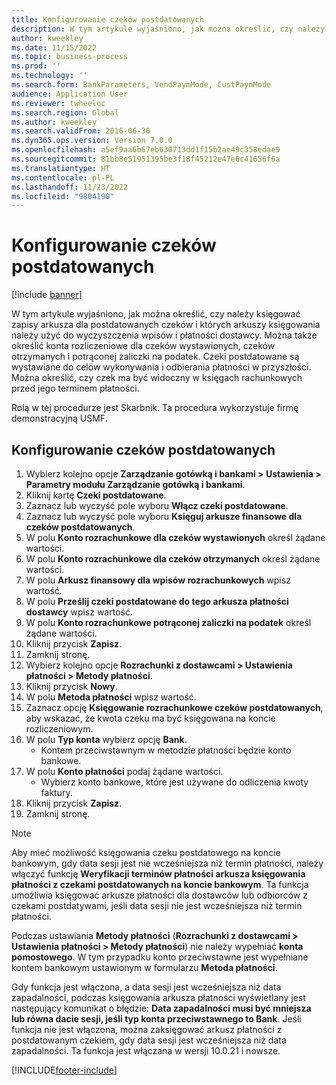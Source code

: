 ```yaml
---
title: Konfigurowanie czeków postdatowanych
description: W tym artykule wyjaśniono, jak można określić, czy należy księgować zapisy arkusza dla postdatowanych czeków i których arkuszy księgowania należy użyć do wyczyszczenia wpisów i płatności dostawcy.
author: kweekley
ms.date: 11/15/2022
ms.topic: business-process
ms.prod: ''
ms.technology: ''
ms.search.form: BankParameters, VendPaymMode, CustPaymMode
audience: Application User
ms.reviewer: twheeloc
ms.search.region: Global
ms.author: kweekley
ms.search.validFrom: 2016-06-30
ms.dyn365.ops.version: Version 7.0.0
ms.openlocfilehash: a5ef9aa6b67eb630713dd1f15b2ae49c358edae9
ms.sourcegitcommit: 81bb8e51951395be3f18f45212e47e6c41656f6a
ms.translationtype: HT
ms.contentlocale: pl-PL
ms.lasthandoff: 11/23/2022
ms.locfileid: "9804190"
---
```

# <a name="set-up-postdated-checks"></a>Konfigurowanie czeków postdatowanych

[!include [banner](../../includes/banner.md)]

W tym artykule wyjaśniono, jak można określić, czy należy księgować zapisy arkusza dla postdatowanych czeków i których arkuszy księgowania należy użyć do wyczyszczenia wpisów i płatności dostawcy. Można także określić konta rozliczeniowe dla czeków wystawionych, czeków otrzymanych i potrąconej zaliczki na podatek. Czeki postdatowane są wystawiane do celów wykonywania i odbierania płatności w przyszłości. Można określić, czy czek ma być widoczny w księgach rachunkowych przed jego terminem płatności.



Rolą w tej procedurze jest Skarbnik. Ta procedura wykorzystuje firmę demonstracyjną USMF.


## <a name="set-up-postdated-checks"></a>Konfigurowanie czeków postdatowanych
1. Wybierz kolejno opcje **Zarządzanie gotówką i bankami > Ustawienia > Parametry modułu Zarządzanie gotówką i bankami**.
2. Kliknij kartę **Czeki postdatowane**.
3. Zaznacz lub wyczyść pole wyboru **Włącz czeki postdatowane**.
4. Zaznacz lub wyczyść pole wyboru **Księguj arkusze finansowe dla czeków postdatowanych**.
5. W polu **Konto rozrachunkowe dla czeków wystawionych** określ żądane wartości.
6. W polu **Konto rozrachunkowe dla czeków otrzymanych** określ żądane wartości.
7. W polu **Arkusz finansowy dla wpisów rozrachunkowych** wpisz wartość.
8. W polu **Prześlij czeki postdatowane do tego arkusza płatności dostawcy** wpisz wartość.
9. W polu **Konto rozrachunkowe potrąconej zaliczki na podatek** określ żądane wartości.
10. Kliknij przycisk **Zapisz**.
11. Zamknij stronę.
12. Wybierz kolejno opcje **Rozrachunki z dostawcami > Ustawienia płatności > Metody płatności**.
13. Kliknij przycisk **Nowy**.
14. W polu **Metoda płatności** wpisz wartość.
15. Zaznacz opcję **Księgowanie rozrachunkowe czeków postdatowanych**, aby wskazać, że kwota czeku ma być księgowana na koncie rozliczeniowym.
16. W polu **Typ konta** wybierz opcję **Bank**.
    * Kontem przeciwstawnym w metodzie płatności będzie konto bankowe.  
17. W polu **Konto płatności** podaj żądane wartości.
    * Wybierz konto bankowe, które jest używane do odliczenia kwoty faktury.  
18. Kliknij przycisk **Zapisz**.
19. Zamknij stronę.
> [!NOTE]
> Aby mieć możliwość księgowania czeku postdatowego na koncie bankowym, gdy data sesji jest nie wcześniejsza niż termin płatności, należy włączyć funkcję **Weryfikacji terminów płatności arkusza księgowania płatności z czekami postdatowanych na koncie bankowym**. Ta funkcja umożliwia księgować arkusze płatności dla dostawców lub odbiorców z czekami postdatywami, jeśli data sesji nie jest wcześniejsza niż termin płatności.
> 
> Podczas ustawiania **Metody płatności** (**Rozrachunki z dostawcami > Ustawienia płatności > Metody płatności**) nie należy wypełniać **konta pomostowego**. W tym przypadku konto przeciwstawne jest wypełniane kontem bankowym ustawionym w formularzu **Metoda płatności**.
>  
> Gdy funkcja jest włączona, a data sesji jest wcześniejsza niż data zapadalności, podczas księgowania arkusza płatności wyświetlany jest następujący komunikat o błędzie: **Data zapadalności musi być mniejsza lub równa dacie sesji, jeśli typ konta przeciwstawnego to Bank**. Jeśli funkcja nie jest włączona, można zaksięgować arkusz płatności z postdatowanym czekiem, gdy data sesji jest wcześniejsza niż data zapadalności.
> Ta funkcja jest włączana w wersji 10.0.21 i nowsze.    

[!INCLUDE[footer-include](../../../includes/footer-banner.md)]
